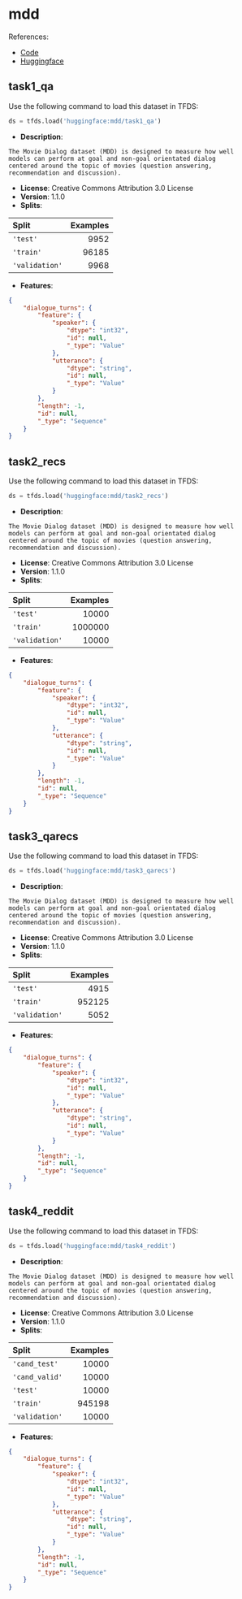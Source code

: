 # mdd

References:

*   [Code](https://github.com/huggingface/datasets/blob/master/datasets/mdd)
*   [Huggingface](https://huggingface.co/datasets/mdd)


## task1_qa


Use the following command to load this dataset in TFDS:

```python
ds = tfds.load('huggingface:mdd/task1_qa')
```

*   **Description**:

```
The Movie Dialog dataset (MDD) is designed to measure how well
models can perform at goal and non-goal orientated dialog
centered around the topic of movies (question answering,
recommendation and discussion).
```

*   **License**: Creative Commons Attribution 3.0 License
*   **Version**: 1.1.0
*   **Splits**:

Split  | Examples
:----- | -------:
`'test'` | 9952
`'train'` | 96185
`'validation'` | 9968

*   **Features**:

```json
{
    "dialogue_turns": {
        "feature": {
            "speaker": {
                "dtype": "int32",
                "id": null,
                "_type": "Value"
            },
            "utterance": {
                "dtype": "string",
                "id": null,
                "_type": "Value"
            }
        },
        "length": -1,
        "id": null,
        "_type": "Sequence"
    }
}
```



## task2_recs


Use the following command to load this dataset in TFDS:

```python
ds = tfds.load('huggingface:mdd/task2_recs')
```

*   **Description**:

```
The Movie Dialog dataset (MDD) is designed to measure how well
models can perform at goal and non-goal orientated dialog
centered around the topic of movies (question answering,
recommendation and discussion).
```

*   **License**: Creative Commons Attribution 3.0 License
*   **Version**: 1.1.0
*   **Splits**:

Split  | Examples
:----- | -------:
`'test'` | 10000
`'train'` | 1000000
`'validation'` | 10000

*   **Features**:

```json
{
    "dialogue_turns": {
        "feature": {
            "speaker": {
                "dtype": "int32",
                "id": null,
                "_type": "Value"
            },
            "utterance": {
                "dtype": "string",
                "id": null,
                "_type": "Value"
            }
        },
        "length": -1,
        "id": null,
        "_type": "Sequence"
    }
}
```



## task3_qarecs


Use the following command to load this dataset in TFDS:

```python
ds = tfds.load('huggingface:mdd/task3_qarecs')
```

*   **Description**:

```
The Movie Dialog dataset (MDD) is designed to measure how well
models can perform at goal and non-goal orientated dialog
centered around the topic of movies (question answering,
recommendation and discussion).
```

*   **License**: Creative Commons Attribution 3.0 License
*   **Version**: 1.1.0
*   **Splits**:

Split  | Examples
:----- | -------:
`'test'` | 4915
`'train'` | 952125
`'validation'` | 5052

*   **Features**:

```json
{
    "dialogue_turns": {
        "feature": {
            "speaker": {
                "dtype": "int32",
                "id": null,
                "_type": "Value"
            },
            "utterance": {
                "dtype": "string",
                "id": null,
                "_type": "Value"
            }
        },
        "length": -1,
        "id": null,
        "_type": "Sequence"
    }
}
```



## task4_reddit


Use the following command to load this dataset in TFDS:

```python
ds = tfds.load('huggingface:mdd/task4_reddit')
```

*   **Description**:

```
The Movie Dialog dataset (MDD) is designed to measure how well
models can perform at goal and non-goal orientated dialog
centered around the topic of movies (question answering,
recommendation and discussion).
```

*   **License**: Creative Commons Attribution 3.0 License
*   **Version**: 1.1.0
*   **Splits**:

Split  | Examples
:----- | -------:
`'cand_test'` | 10000
`'cand_valid'` | 10000
`'test'` | 10000
`'train'` | 945198
`'validation'` | 10000

*   **Features**:

```json
{
    "dialogue_turns": {
        "feature": {
            "speaker": {
                "dtype": "int32",
                "id": null,
                "_type": "Value"
            },
            "utterance": {
                "dtype": "string",
                "id": null,
                "_type": "Value"
            }
        },
        "length": -1,
        "id": null,
        "_type": "Sequence"
    }
}
```


